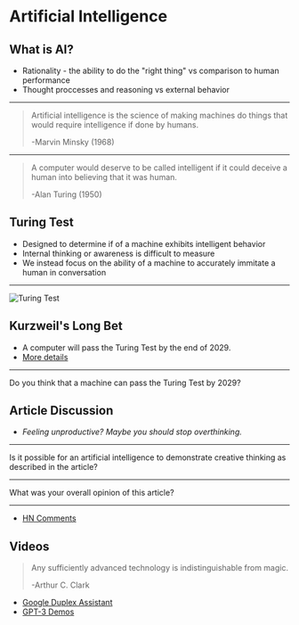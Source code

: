 Artificial Intelligence
=======================

What is AI?
-----------

- Rationality - the ability to do the "right thing" vs comparison to human performance
- Thought proccesses and reasoning vs external behavior

---

> Artificial intelligence is the science of making machines do things that would require intelligence if done by humans. 
>
> -Marvin Minsky (1968)

---

> A computer would deserve to be called intelligent if it could deceive a human into believing that it was human. 
>
> -Alan Turing (1950)

Turing Test
-----------

- Designed to determine if of a machine exhibits intelligent behavior
- Internal thinking or awareness is difficult to measure
- We instead focus on the ability of a machine to accurately immitate a human in conversation

---

![Turing Test](https://upload.wikimedia.org/wikipedia/commons/5/55/Turing_test_diagram.png)

Kurzweil's Long Bet
-------------------

- A computer will pass the Turing Test by the end of 2029.
- [More details](https://longbets.org/1/)

---

Do you think that a machine can pass the Turing Test by 2029?

Article Discussion
------------------

- *Feeling unproductive? Maybe you should stop overthinking.*

---

Is it possible for an artificial intelligence to demonstrate creative thinking as described in the article?

---

What was your overall opinion of this article?

---

- [HN Comments](https://news.ycombinator.com/item?id=23893817)

Videos
------

> Any sufficiently advanced technology is indistinguishable from magic.
> 
> -Arthur C. Clark

- [Google Duplex Assistant](https://www.youtube.com/watch?v=D5VN56jQMWM)
- [GPT-3 Demos](https://www.youtube.com/watch?v=8V20HkoiNtc)
